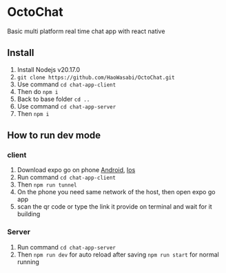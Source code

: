 # OctoChat

Basic multi platform real time chat app with react native

## Install

1. Install Nodejs v20.17.0
2. `git clone https://github.com/HaoWasabi/OctoChat.git`
3. Use command `cd chat-app-client`
4. Then do `npm i`
5. Back to base folder `cd ..`
6. Use command `cd chat-app-server`
7. Then `npm i`

## How to run dev mode

### client

1. Download expo go on phone [Android](https://play.google.com/store/apps/details?id=host.exp.exponent&referrer=docs), [Ios](https://itunes.apple.com/app/apple-store/id982107779)
2. Run command `cd chat-app-client`
3. Then `npm run tunnel`
4. On the phone you need same network of the host, then open expo go app
5. scan the qr code or type the link it provide on terminal and wait for it building

### Server

1. Run command `cd chat-app-server`
2. Then `npm run dev` for auto reload after saving
   `npm run start` for normal running

